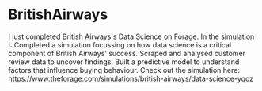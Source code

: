 # BritishAirways

I just completed British Airways's Data Science on Forage. In the simulation I:
Completed a simulation focussing on how data science is a critical component of British Airways' success.
Scraped and analysed customer review data to uncover findings.
Built a predictive model to understand factors that influence buying behaviour.
Check out the simulation here: https://www.theforage.com/simulations/british-airways/data-science-yqoz
